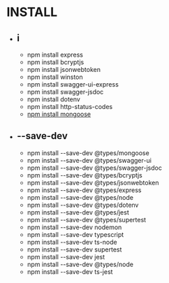 # INSTALL

- ## i
    - npm install express
    - npm install bcryptjs
    - npm install jsonwebtoken
    - npm install winston 
    - npm install swagger-ui-express
    - npm install swagger-jsdoc
    - npm install dotenv
    - npm install http-status-codes
    - [npm install mongoose](https://www.npmjs.com/package/mongoose)

- ## --save-dev
    - npm install --save-dev @types/mongoose
    - npm install --save-dev @types/swagger-ui
    - npm install --save-dev @types/swagger-jsdoc
    - npm install --save-dev @types/bcryptjs
    - npm install --save-dev @types/jsonwebtoken
    - npm install --save-dev @types/express
    - npm install --save-dev @types/node
    - npm install --save-dev @types/dotenv
    - npm install --save-dev @types/jest 
    - npm install --save-dev @types/supertest 
    - npm install --save-dev nodemon
    - npm install --save-dev typescript
    - npm install --save-dev ts-node
    - npm install --save-dev supertest 
    - npm install --save-dev jest 
    - npm install --save-dev @types/node
    - npm install --save-dev ts-jest 
